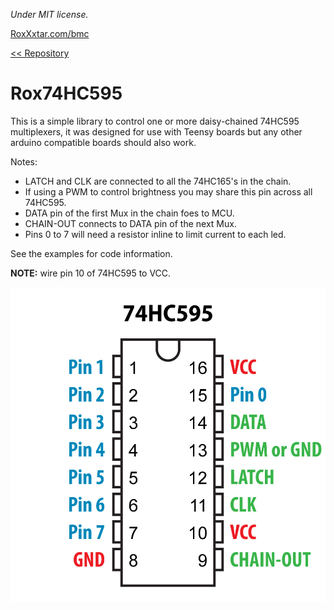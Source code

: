 *Under MIT license.*

[RoxXxtar.com/bmc](https://www.roxxxtar.com/bmc)

[<< Repository](../README.md)

# Rox74HC595

This is a simple library to control one or more daisy-chained 74HC595 multiplexers, it was designed for use with Teensy boards but any other arduino compatible boards should also work.

Notes:
- LATCH and CLK are connected to all the 74HC165's in the chain.
- If using a PWM to control brightness you may share this pin across all 74HC595.
- DATA pin of the first Mux in the chain foes to MCU.
- CHAIN-OUT connects to DATA pin of the next Mux.
- Pins 0 to 7 will need a resistor inline to limit current to each led.

See the examples for code information.

**NOTE:** wire pin 10 of 74HC595 to VCC.

![74HC165 wiring instructions](../images/74HC595.jpg)
